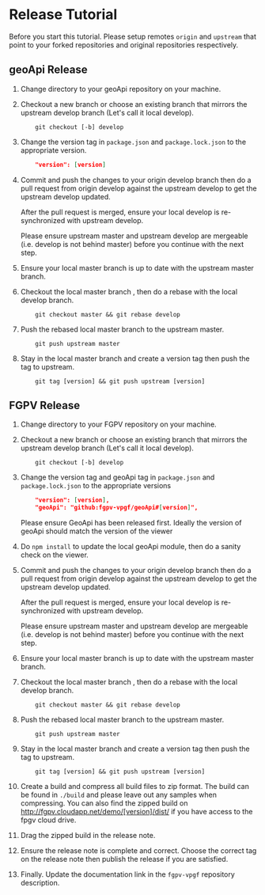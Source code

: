 # Release Tutorial

Before you start this tutorial.  Please setup remotes `origin` and `upstream` that point to your forked repositories and original repositories respectively.

## geoApi Release

1. Change directory to your geoApi repository on your machine.

2. Checkout a new branch or choose an existing branch that mirrors the upstream develop branch (Let's call it local develop).

    ```
        git checkout [-b] develop
    ```

3. Change the version tag in `package.json` and `package.lock.json` to the appropriate version.

    ```json
        "version": [version]
    ```
4. Commit and push the changes to your origin develop branch then do a pull request from origin develop against the upstream develop to get the upstream develop updated.

    <p class="tip">
        After the pull request is merged, ensure your local develop is re-synchronized with upstream develop.
    </p>

    <p class="danger">
        Please ensure upstream master and upstream develop are mergeable (i.e. develop is not behind master) before you continue with the next step.
    </p>

5. Ensure your local master branch is up to date with the upstream master branch.

6. Checkout the local master branch , then do a rebase with the local develop branch.

    ```
        git checkout master && git rebase develop
    ```

7. Push the rebased local master branch to the upstream master.

    ```
        git push upstream master
    ```

8. Stay in the local master branch and create a version tag then push the tag to upstream.

    ```
        git tag [version] && git push upstream [version]
    ```

## FGPV Release

1. Change directory to your FGPV repository on your machine.

2. Checkout a new branch or choose an existing branch that mirrors the upstream develop branch (Let's call it local develop).

    ```
        git checkout [-b] develop
    ```

3. Change the version tag and geoApi tag in `package.json` and `package.lock.json` to the appropriate versions

    ```json
        "version": [version],
        "geoApi": "github:fgpv-vpgf/geoApi#[version]",
    ```
    <p class="tip">
        Please ensure GeoApi has been released first.  Ideally the version of geoApi should match the version of the viewer
    </p>

4. Do `npm install` to update the local geoApi module, then do a sanity check on the viewer.

5. Commit and push the changes to your origin develop branch then do a pull request from origin develop against the upstream develop to get the upstream develop updated.

    <p class="tip">
        After the pull request is merged, ensure your local develop is re-synchronized with upstream develop.
    </p>

    <p class="danger">
        Please ensure upstream master and upstream develop are mergeable (i.e. develop is not behind master) before you continue with the next step.
    </p>

6. Ensure your local master branch is up to date with the upstream master branch.

7. Checkout the local master branch , then do a rebase with the local develop branch.

    ```
        git checkout master && git rebase develop
    ```

8. Push the rebased local master branch to the upstream master.

    ```
        git push upstream master
    ```

9. Stay in the local master branch and create a version tag then push the tag to upstream.

    ```
        git tag [version] && git push upstream [version]
    ```
10. Create a build and compress all build files to zip format.  The build can be found in `./build` and please leave out any samples when compressing.  You can also find the zipped build on http://fgpv.cloudapp.net/demo/[version]/dist/ if you have access to the fpgv cloud drive.

11. Drag the zipped build in the release note.

12. Ensure the release note is complete and correct.  Choose the correct tag on the release note then publish the release if you are satisfied.

13. Finally.  Update the documentation link in the `fgpv-vpgf` repository description.
